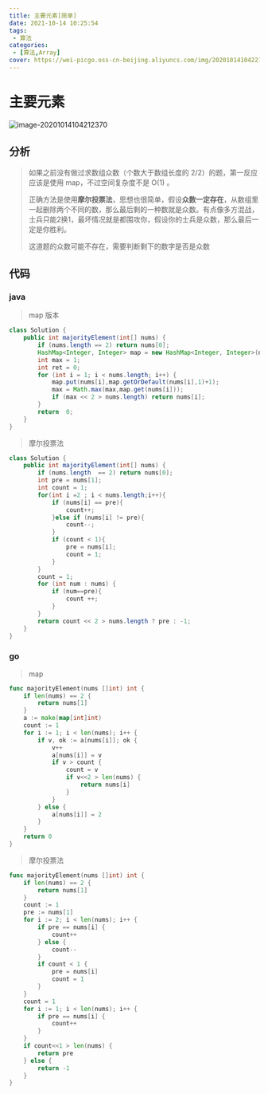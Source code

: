 ```yaml
---
title: 主要元素[简单]
date: 2021-10-14 10:25:54
tags: 
 - 算法
categories: 
 - [算法,Array]
cover: https://wei-picgo.oss-cn-beijing.aliyuncs.com/img/20201014104221.png
---
```


# 主要元素

![image-20201014104212370](https://wei-picgo.oss-cn-beijing.aliyuncs.com/img/20201014104221.png)

## 分析

> 如果之前没有做过求数组众数（个数大于数组长度的 2/2）的题，第一反应应该是使用 map，不过空间复杂度不是 O(1) 。
>
> 正确方法是使用**摩尔投票法**，思想也很简单，假设**众数一定存在**，从数组里一起删除两个不同的数，那么最后剩的一种数就是众数。有点像多方混战，士兵只能2换1，最坏情况就是都围攻你，假设你的士兵是众数，那么最后一定是你胜利。
>
> 这道题的众数可能不存在，需要判断剩下的数字是否是众数

## 代码

### java

> map 版本

```java
class Solution {
    public int majorityElement(int[] nums) {
        if (nums.length == 2) return nums[0];
        HashMap<Integer, Integer> map = new HashMap<Integer, Integer>(nums.length);
        int max = 1;
        int ret = 0;
        for (int i = 1; i < nums.length; i++) {
            map.put(nums[i],map.getOrDefault(nums[i],1)+1);
            max = Math.max(max,map.get(nums[i]));
            if (max << 2 > nums.length) return nums[i];
        }
        return  0;
    }
}
```

> 摩尔投票法

```java
class Solution {
    public int majorityElement(int[] nums) {
        if (nums.length  == 2) return nums[0];
        int pre = nums[1];
        int count = 1;
        for(int i =2 ; i < nums.length;i++){   
            if (nums[i] == pre){
                count++;
            }else if (nums[i] != pre){
                count--;
            }            
            if (count < 1){
                pre = nums[i];
                count = 1;
            }
        }
        count = 1;
        for (int num : nums) {
            if (num==pre){
                count ++;
            }
        }
        return count << 2 > nums.length ? pre : -1;
    }
}

```

### go

> map

```go
func majorityElement(nums []int) int {
	if len(nums) == 2 {
		return nums[1]
	}
    a := make(map[int]int)
	count := 1
	for i := 1; i < len(nums); i++ {
		if v, ok := a[nums[i]]; ok {
			v++
			a[nums[i]] = v
			if v > count {
				count = v
				if v<<2 > len(nums) {
					return nums[i]
				}
			}
		} else {
			a[nums[i]] = 2
		}
	}
	return 0
}
```



> 摩尔投票法

```go
func majorityElement(nums []int) int {
	if len(nums) == 2 {
		return nums[1]
	}
	count := 1
	pre := nums[1]
	for i := 2; i < len(nums); i++ {
		if pre == nums[i] {
			count++
		} else {
			count--
		}
		if count < 1 {
			pre = nums[i]
			count = 1
		}
	}
	count = 1
	for i := 1; i < len(nums); i++ {
		if pre == nums[i] {
			count++
		}
	}
	if count<<1 > len(nums) {
		return pre
	} else {
		return -1
	}
}
```

